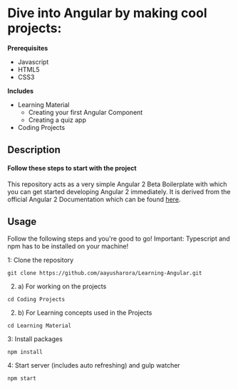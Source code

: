 # Dive into Angular by making cool projects:

<strong>   Prerequisites </strong>
<ul>
<li>Javascript</li>
<li> HTML5 </li> 
<li> CSS3 </li>
</ul>
<strong>  Includes </strong>
<ul>
<li> Learning Material 
<ul> 
<li> Creating your first Angular Component </li>
<li>  Creating a quiz app </li>
</ul>  
</li>  
<li> Coding Projects </li>
</ul>

## Description

<h4> Follow these steps to start with the project </h4>

This repository acts as a very simple Angular 2 Beta Boilerplate with which you can get started developing Angular 2 immediately.
It is derived from the official Angular 2 Documentation which can be found [here](https://angular.io/docs/ts/latest/quickstart.html).

## Usage
Follow the following steps and you're good to go! Important: Typescript and npm has to be installed on your machine!

1: Clone the repository
```
git clone https://github.com/aayusharora/Learning-Angular.git
```
2. a) For working on the projects
```
cd Coding Projects
```
2. b) For Learning concepts used in the Projects
```
cd Learning Material
```
3: Install packages
```
npm install
```
4: Start server (includes auto refreshing) and gulp watcher
```
npm start
```
